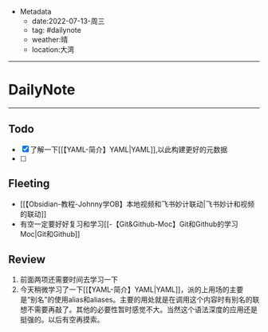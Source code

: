 * Metadata
	* date:2022-07-13-周三
	* tag: #dailynote 
	* weather:晴
	* location:大湾
--- 
# DailyNote
--- 
## Todo
- [x] 了解一下[[【YAML-简介】YAML|YAML]],以此构建更好的元数据
- [ ] 

## Fleeting
* [[【Obsidian-教程-Johnny学OB】本地视频和飞书妙计联动|飞书妙计和视频的联动]]
* 有空一定要好好复习和学习[[-【Git&Github-Moc】Git和Github的学习Moc|Git和Github]]

## Review
1. 前面两项还需要时间去学习一下
2. 今天稍微学习了一下[[【YAML-简介】YAML|YAML]]，派的上用场的主要是“别名”的使用alias和aliases。主要的用处就是在调用这个内容时有别名的联想不需要再敲了。其他的必要性暂时感觉不大。当然这个语法深度的应用还是挺强的。以后有空再摸索。